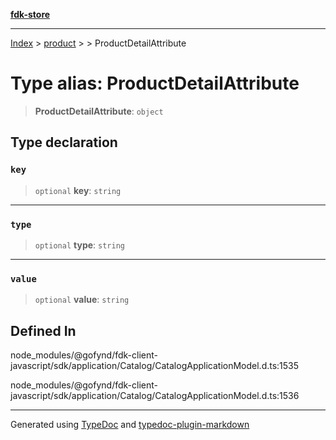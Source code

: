 [**fdk-store**](../../../README.md)
***

[Index](../../../API.md) > [product](../../README.md) > [<internal>](../README.md) > ProductDetailAttribute

# Type alias: ProductDetailAttribute

> **ProductDetailAttribute**: `object`

## Type declaration

### `key`

> `optional` **key**: `string`

***

### `type`

> `optional` **type**: `string`

***

### `value`

> `optional` **value**: `string`

## Defined In

node\_modules/@gofynd/fdk-client-javascript/sdk/application/Catalog/CatalogApplicationModel.d.ts:1535

node\_modules/@gofynd/fdk-client-javascript/sdk/application/Catalog/CatalogApplicationModel.d.ts:1536

***
Generated using [TypeDoc](https://typedoc.org/) and [typedoc-plugin-markdown](https://www.npmjs.com/package/typedoc-plugin-markdown)

